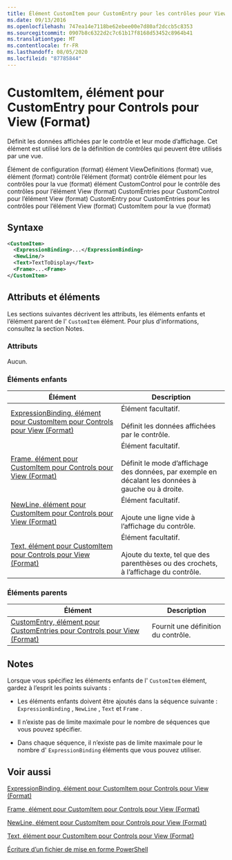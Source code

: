 ```yaml
---
title: Élément CustomItem pour CustomEntry pour les contrôles pour View (format) | Microsoft Docs
ms.date: 09/13/2016
ms.openlocfilehash: 747ea14e7118be62ebee00e7d80af2dccb5c8353
ms.sourcegitcommit: 0907b8c6322d2c7c61b17f8168d53452c8964b41
ms.translationtype: MT
ms.contentlocale: fr-FR
ms.lasthandoff: 08/05/2020
ms.locfileid: "87785844"
---
```

# <a name="customitem-element-for-customentry-for-controls-for-view-format"></a>CustomItem, élément pour CustomEntry pour Controls pour View (Format)

Définit les données affichées par le contrôle et leur mode d’affichage. Cet élément est utilisé lors de la définition de contrôles qui peuvent être utilisés par une vue.

Élément de configuration (format) élément ViewDefinitions (format) vue, élément (format) contrôle l’élément (format) contrôle élément pour les contrôles pour la vue (format) élément CustomControl pour le contrôle des contrôles pour l’élément View (format) CustomEntries pour CustomControl pour l’élément View (format) CustomEntry pour CustomEntries pour les contrôles pour l’élément View (format) CustomItem pour la vue (format)

## <a name="syntax"></a>Syntaxe

```xml
<CustomItem>
  <ExpressionBinding>...</ExpressionBinding>
  <NewLine/>
  <Text>TextToDisplay</Text>
  <Frame>...<Frame>
</CustomItem>
```

## <a name="attributes-and-elements"></a>Attributs et éléments

Les sections suivantes décrivent les attributs, les éléments enfants et l’élément parent de l' `CustomItem` élément. Pour plus d'informations, consultez la section Notes.

### <a name="attributes"></a>Attributs

Aucun.

### <a name="child-elements"></a>Éléments enfants

|Élément|Description|
|-------------|-----------------|
|[ExpressionBinding, élément pour CustomItem pour Controls pour View (Format)](./expressionbinding-element-for-customitem-for-controls-for-view-format.md)|Élément facultatif.<br /><br /> Définit les données affichées par le contrôle.|
|[Frame, élément pour CustomItem pour Controls pour View (Format)](./frame-element-for-customitem-for-controls-for-view-format.md)|Élément facultatif.<br /><br /> Définit le mode d’affichage des données, par exemple en décalant les données à gauche ou à droite.|
|[NewLine, élément pour CustomItem pour Controls pour View (Format)](./newline-element-for-customitem-for-controls-for-view-format.md)|Élément facultatif.<br /><br /> Ajoute une ligne vide à l’affichage du contrôle.|
|[Text, élément pour CustomItem pour Controls pour View (Format)](./text-element-for-customitem-for-controls-for-view-format.md)|Élément facultatif.<br /><br /> Ajoute du texte, tel que des parenthèses ou des crochets, à l’affichage du contrôle.|

### <a name="parent-elements"></a>Éléments parents

|Élément|Description|
|-------------|-----------------|
|[CustomEntry, élément pour CustomEntries pour Controls pour View (Format)](./customentry-element-for-customentries-for-controls-for-view-format.md)|Fournit une définition du contrôle.|

## <a name="remarks"></a>Notes

Lorsque vous spécifiez les éléments enfants de l' `CustomItem` élément, gardez à l’esprit les points suivants :

- Les éléments enfants doivent être ajoutés dans la séquence suivante : `ExpressionBinding` , `NewLine` , `Text` et `Frame` .

- Il n’existe pas de limite maximale pour le nombre de séquences que vous pouvez spécifier.

- Dans chaque séquence, il n’existe pas de limite maximale pour le nombre d' `ExpressionBinding` éléments que vous pouvez utiliser.

## <a name="see-also"></a>Voir aussi

[ExpressionBinding, élément pour CustomItem pour Controls pour View (Format)](./expressionbinding-element-for-customitem-for-controls-for-view-format.md)

[Frame, élément pour CustomItem pour Controls pour View (Format)](./frame-element-for-customitem-for-controls-for-view-format.md)

[NewLine, élément pour CustomItem pour Controls pour View (Format)](./newline-element-for-customitem-for-controls-for-view-format.md)

[Text, élément pour CustomItem pour Controls pour View (Format)](./text-element-for-customitem-for-controls-for-view-format.md)

[Écriture d’un fichier de mise en forme PowerShell](./writing-a-powershell-formatting-file.md)
